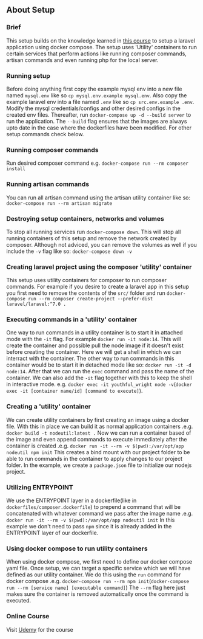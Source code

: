 ## About Setup

### Brief
This setup builds on the knowledge learned in [this course](https://www.udemy.com/course/docker-kubernetes-the-practical-guide) to setup a laravel application using docker compose. The setup uses 'Utility' containers to run certain services that perform actions like running composer commands, artisan commands and even running php for the local server.

### Running setup

Before doing anything first copy the example mysql env into a new file named ```mysql.env``` like so ```cp mysql.env.example mysql.env```. Also copy the example laravel env into a file named ```.env``` like so ```cp src.env.example .env```. Modify the mysql credentials/configs and other desired configs in the created env files. Thereafter, run ```docker-compose up -d --build server``` to run the application. The ```--build``` flag ensures that the images are always upto date in the case where the dockerfiles have been modified. For other setup commands check below.

### Running composer commands

Run desired composer command e.g. ```docker-compose run --rm composer install```

### Running artisan commands

You can run all artisan command using the artisan utility container like so: ```docker-compose run --rm artisan migrate```

### Destroying setup containers, networks and volumes

To stop all running services run ```docker-compose down```. This will stop all running containers of this setup and remove the network created by composer. Although not adviced, you can remove the volumes as well if you include the ```-v``` flag like so: ```docker-compose down -v```

### Creating laravel project using the composer 'utility' container

This setup uses utility containers for composer to run composer commands. For example if you desire to create a laravel app in this setup you first need to remove the contents of the ```src/``` folder and run ```docker-compose run --rm composer create-project --prefer-dist laravel/laravel:^7.0 .```

### Executing commands in a 'utility' container

One way to run commands in a utility container is to start it in attached mode with the ```-it``` flag. For example ```docker run -it node:14```. This will create the container and possible pull the node image if it doesn't exist before creating the container. Here we will get a shell in which we can interract with the container. The other way to run commands in this container would be to start it in detached mode like so: ```docker run -it -d node:14```. After that we can run the ```exec``` command and pass the name of the container. We can also add the ```-it``` flag together with this to keep the shell in interactive mode. e.g. ```docker exec -it youthful_wright node -v```(```docker exec -it [container name/id] [command to execute]```).

### Creating a 'utility' container

We can create utility containers by first creating an image using a docker file. With this in place we can build it as normal application containers .e.g. ```docker build -t nodeutil:latest .``` Now we can run a container based of the image and even append commands to execute immediately after the container is created .e.g. ```docker run -it --rm -v $(pwd):/var/opt/app nodeutil npm init``` This creates a bind mount with our project folder to be able to run commands in the container to apply changes to our project folder. In the example, we create a ```package.json``` file to initialize our nodejs project.

### Utilizing ENTRYPOINT

We use the ENTRYPOINT layer in a dockerfile(like in ```dockerfiles/composer.dockerfile```) to prepend a command that will be concatenated with whatever command we pass after the image name .e.g. ```docker run -it --rm -v $(pwd):/var/opt/app nodeutil init``` In this example we don't need to pass ```npm``` since it is already added in the ENTRYPOINT layer of our dockerfile.

### Using docker compose to run utility containers

When using docker compose, we first need to define our docker compose yaml file. Once setup, we can target a specific service which we will have defined as our utility container. We do this using the ```run``` command for docker compose .e.g. ```docker-compose run --rm npm init```(```docker-compose run --rm [service name] [executable command]```) The ```--rm``` flag here just makes sure the container is removed automatically once the command is executed.

### Online Course
Visit [Udemy](https://www.udemy.com/course/docker-kubernetes-the-practical-guide) for the course